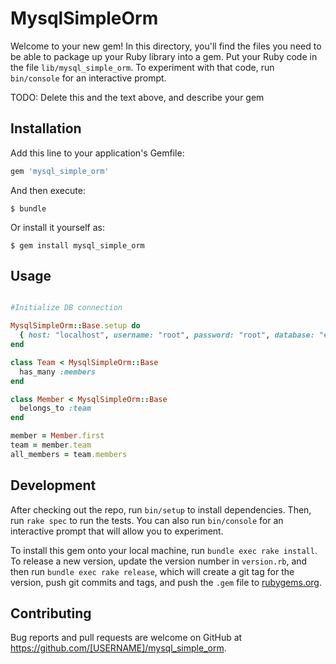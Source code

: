 # MysqlSimpleOrm

Welcome to your new gem! In this directory, you'll find the files you need to be able to package up your Ruby library into a gem. Put your Ruby code in the file `lib/mysql_simple_orm`. To experiment with that code, run `bin/console` for an interactive prompt.

TODO: Delete this and the text above, and describe your gem

## Installation

Add this line to your application's Gemfile:

```ruby
gem 'mysql_simple_orm'
```

And then execute:

    $ bundle

Or install it yourself as:

    $ gem install mysql_simple_orm

## Usage

```ruby

#Initialize DB connection

MysqlSimpleOrm::Base.setup do
  { host: "localhost", username: "root", password: "root", database: "evangelizacion" }
end

class Team < MysqlSimpleOrm::Base
  has_many :members
end

class Member < MysqlSimpleOrm::Base
  belongs_to :team
end

member = Member.first
team = member.team
all_members = team.members

```

## Development

After checking out the repo, run `bin/setup` to install dependencies. Then, run `rake spec` to run the tests. You can also run `bin/console` for an interactive prompt that will allow you to experiment.

To install this gem onto your local machine, run `bundle exec rake install`. To release a new version, update the version number in `version.rb`, and then run `bundle exec rake release`, which will create a git tag for the version, push git commits and tags, and push the `.gem` file to [rubygems.org](https://rubygems.org).

## Contributing

Bug reports and pull requests are welcome on GitHub at https://github.com/[USERNAME]/mysql_simple_orm.
